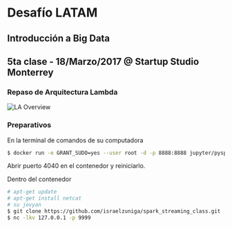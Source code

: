 # Desafío LATAM
## Introducción a Big Data
## 5ta clase - 18/Marzo/2017 @ Startup Studio Monterrey



### Repaso de Arquitectura Lambda

![LA Overview](http://lambda-architecture.net/img/la-overview_small.png)

### Preparativos

En la terminal de comandos de su computadora

```bash
$ docker run -e GRANT_SUDO=yes --user root -d -p 8888:8888 jupyter/pyspark-notebook start-notebook.sh
```

Abrir puerto 4040 en el contenedor y reiniciarlo.

Dentro del contenedor

```bash
# apt-get update
# apt-get install netcat
# su jovyan
$ git clone https://github.com/israelzuniga/spark_streaming_class.git
$ nc -lkv 127.0.0.1 -p 9999
```

